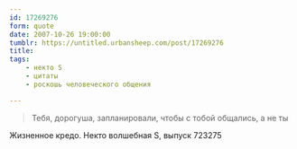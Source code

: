 ```yaml
---
id: 17269276
form: quote
date: 2007-10-26 19:00:00
tumblr: https://untitled.urbansheep.com/post/17269276
title: 
tags:
    - некто S
    - цитаты
    - роскошь человеческого общения

---
```


<blockquote>
Тебя, дорогуша, запланировали, чтобы с тобой общались, а не ты
</blockquote>

Жизненное кредо. Некто волшебная S, выпуск 723275
